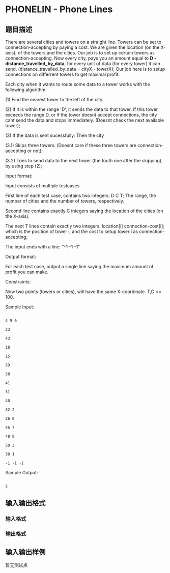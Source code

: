 # PHONELIN - Phone Lines

## 题目描述

There are several cities and towers on a straight line. Towers can be set to connection-accepting by paying a cost. We are given the location (on the X-axis), of the towers and the cities. Our job is to set up certain towers as connection-accepting. Now every city, pays you an amount equal to **D - distance\_travelled\_by\_data**, for every unit of data (for every tower) it can send. (distance\_travelled\_by\_data = cityX - towerX); Our job here is to setup connections on differrent towers to get maximal profit.

Each city when it wants to route some data to a tower works with the following algorithm:

(1) Find the nearest tower to the left of the city.

(2) If it is within the range 'D', it sends the data to that tower. If this tower exceeds the range D, or if the tower doesnt accept connections, the city cant send the data and stops immediately. (Doesnt check the next available tower);

(3) If the data is sent sucessfully: Then the city

(3.1) Skips three towers. (Doesnt care if these three towers are connection-accepting or not);

(3.2) Tries to send data to the next tower (the fouth one after the skipping), by using step (2);

Input format:

Input consists of multiple testcases.

First line of each test case, contains two integers: D C T; The range, the number of cities and the number of towers, respectively.

Second line contains exactly C integers saying the location of the cities (on the X-axis).

The next T lines contain exactly two integers: location\[i\] connection-cost\[i\]; which is the position of tower i, and the cost to setup tower i as connection-accepting;

The input ends with a line: "-1 -1 -1"

Output format:

For each test case, output a single line saying the maximum amount of profit you can make.

Constraints:

Now two points (towers or cities), will have the same X-coordinate. T,C <= 100.

Sample Input:

```

4 9 6

23

43

18

15

29

50

41

31

40

32 2

26 0

46 7

48 0

50 3

38 1

-1 -1 -1

```

Sample Output:

```

5

```

## 输入输出格式

### 输入格式

### 输出格式

## 输入输出样例

暂无测试点

